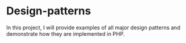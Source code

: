 # Design-patterns
In this project, I will provide examples of all major design patterns and demonstrate how they are implemented in PHP.
